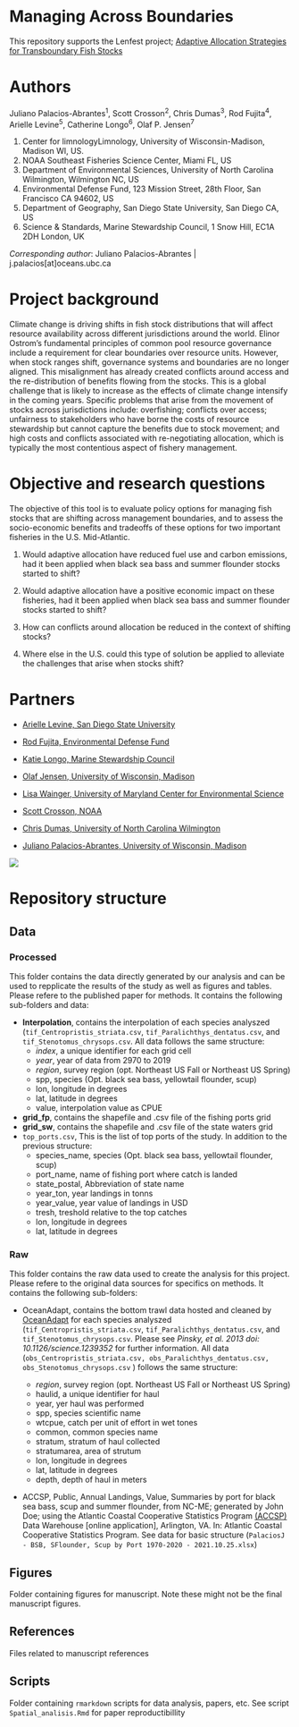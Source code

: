 # Managing Across Boundaries 

This repository supports the Lenfest project; [Adaptive Allocation Strategies for Transboundary Fish Stocks](https://www.lenfestocean.org/en/research-projects/new-effort-to-inform-adaptive-allocation-strategies-for-transboundary-fish-stocks)

# Authors

Juliano Palacios-Abrantes<sup>1</sup>, Scott Crosson<sup>2</sup>, Chris Dumas<sup>3</sup>, Rod Fujita<sup>4</sup>, Arielle Levine<sup>5</sup>, Catherine Longo<sup>6</sup>, Olaf P. Jensen<sup>7</sup>
 
1. Center for limnologyLimnology, University of Wisconsin-Madison, Madison WI, US. 
2. NOAA Southeast Fisheries Science Center, Miami FL, US
3. Department of Environmental Sciences, University of North Carolina Wilmington, Wilmington NC, US
4. Environmental Defense Fund, 123 Mission Street, 28th Floor, San Francisco CA 94602, US 
5. Department of Geography, San Diego State University, San Diego CA, US
6. Science & Standards, Marine Stewardship Council, 1 Snow Hill, EC1A 2DH London, UK

*Corresponding author*: Juliano Palacios-Abrantes | j.palacios[at]oceans.ubc.ca


# Project background

Climate change is driving shifts in fish stock distributions that will affect resource availability across different jurisdictions around the world. Elinor Ostrom’s fundamental principles of common pool resource governance include a requirement for clear boundaries over resource units. However, when stock ranges shift, governance systems and boundaries are no longer aligned. This misalignment has already created conflicts around access and the re-distribution of benefits flowing from the stocks. This is a global challenge that is likely to increase as the effects of climate change intensify in the coming years. Specific problems that arise from the movement of stocks across jurisdictions include: overfishing; conflicts over access; unfairness to stakeholders who have borne the costs of resource stewardship but cannot capture the benefits due to stock movement; and high costs and conflicts associated with re-negotiating allocation, which is typically the most contentious aspect of fishery management.

# Objective and research questions

The objective of this tool is to evaluate policy options for managing fish stocks that are shifting across management boundaries, and to assess the socio-economic benefits and tradeoffs of these options for two important fisheries in the U.S. Mid-Atlantic.

1. Would  adaptive allocation  have reduced fuel use and carbon emissions, had it been applied when black sea bass and summer flounder stocks started to shift?

2. Would adaptive allocation have a positive economic impact on these fisheries, had it been applied when black sea bass and summer flounder stocks started to shift?

3.	How can conflicts around allocation be reduced in the context of shifting stocks?

4.	Where else in the U.S.  could this type of solution be applied to alleviate the challenges that arise when stocks shift?


# Partners

- [Arielle Levine, San Diego State University](https://geography.sdsu.edu/people/bios/levine)

- [Rod Fujita, Environmental Defense Fund](https://www.edf.org/people/rod-m-fujita)

- [Katie Longo, Marine Stewardship Council](https://www.researchgate.net/profile/Catherine-Longo)

- [Olaf Jensen, University of Wisconsin, Madison](https://limnology.wisc.edu/staff/jensen-olaf/)

- [Lisa Wainger, University of Maryland Center for Environmental Science](https://www.umces.edu/lisa-wainger)

- [Scott Crosson, NOAA](https://www.fisheries.noaa.gov/contact/scott-crosson-phd)

- [Chris Dumas, University of North Carolina Wilmington](https://csbapp.uncw.edu/data/fs/vita.aspx?id=8307)

- [Juliano Palacios-Abrantes, University of Wisconsin, Madison](https://limnology.wisc.edu/staff/palacios-abrantes-juliano/)


![](./Allocation_tool/www/logo_all2.png)

# Repository structure

## Data

### Processed 

This folder contains the data directly generated by our analysis and can be used to repplicate the results of the study as well as figures and tables. Please refere to the published paper for methods. It contains the following sub-folders and data: 

- **Interpolation**, contains the interpolation of each species analyszed (`tif_Centropristis_striata.csv`, `tif_Paralichthys_dentatus.csv`, and `tif_Stenotomus_chrysops.csv`. All data follows the same structure:
  - *index*, a unique identifier for each grid cell
  - *year*, year of data from 2970 to 2019
  - *region*, survey region (opt. Northeast US Fall or Northeast US Spring)
  - spp, species (Opt. black sea bass, yellowtail flounder, scup)
  - lon, longitude in degrees
  - lat, latitude in degrees
  - value, interpolation value as CPUE
- **grid_fp**, contains the shapefile and .csv file of the fishing ports grid
- **grid_sw**, contains the shapefile and .csv file of the state waters grid
- `top_ports.csv`, This is the list of top ports of the study. In addition to the previous structure:
  - species_name, species (Opt. black sea bass, yellowtail flounder, scup)
  - port_name, name of fishing port where catch is landed
  - state_postal, Abbreviation of state name
  - year_ton, year landings in tonns
  - year_value, year value of landings in USD
  - tresh, treshold relative to the top catches
  - lon, longitude in degrees
  - lat, latitude in degrees

### Raw

This folder contains the raw data used to create the analysis for this project. Please refere to the original data sources for specifics on methods. It contains the following sub-folders:

- OceanAdapt, contains the bottom trawl data hosted and cleaned by [OceanAdapt](https://oceanadapt.rutgers.edu/) for each species analyszed (`tif_Centropristis_striata.csv`, `tif_Paralichthys_dentatus.csv`, and `tif_Stenotomus_chrysops.csv`. Please see *Pinsky, et al. 2013 doi: 10.1126/science.1239352* for further information. All data (`obs_Centropristis_striata.csv, obs_Paralichthys_dentatus.csv, obs_Stenotomus_chrysops.csv` ) follows the same structure:
  - *region*, survey region (opt. Northeast US Fall or Northeast US Spring)
  - haulid, a unique identifier for haul
  - year, yer haul was performed
  - spp, species scientific name
  - wtcpue, catch per unit of effort in wet tones
  - common, common species name
  - stratum, stratum of haul collected
  - stratumarea, area of strutum
  - lon, longitude in degrees
  - lat, latitude in degrees
  - depth, depth of haul in meters

- ACCSP,  Public, Annual Landings, Value, Summaries by port for black sea bass, scup and summer flounder, from NC-ME; generated by John Doe; using  the Atlantic Coastal Cooperative Statistics Program [(ACCSP)](https://www.accsp.org) Data Warehouse [online application], Arlington, VA. In: Atlantic Coastal Cooperative Statistics Program. See data for basic structure (`PalaciosJ - BSB, SFlounder, Scup by Port 1970-2020 - 2021.10.25.xlsx`)

## Figures
Folder containing figures for manuscript. Note these might not be the final manuscript figures.

## References
Files related to manuscript references

## Scripts
Folder containing `rmarkdown` scripts for data analysis, papers, etc. See script `Spatial_analisis.Rmd` for paper reproductibillity



